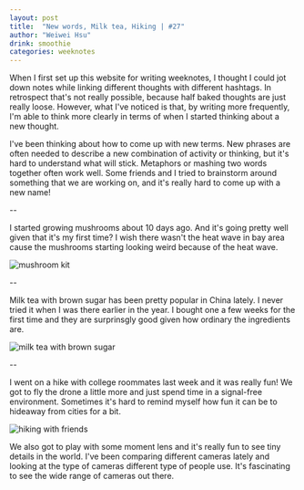 ```yaml
---
layout: post
title:  "New words, Milk tea, Hiking | #27"
author: "Weiwei Hsu"
drink: smoothie
categories: weeknotes
---
```


When I first set up this website for writing weeknotes, I thought I could jot down notes while linking different thoughts with different hashtags. In retrospect that's not really possible, because half baked thoughts are just really loose. However, what I've noticed is that, by writing more frequently, I'm able to think more clearly in terms of when I started thinking about a new thought.

I've been thinking about how to come up with new terms. New phrases are often needed to describe a new combination of activity or thinking, but it's hard to understand what will stick. Metaphors or mashing two words together often work well. Some friends and I tried to brainstorm around something that we are working on, and it's really hard to come up with a new name!

--

I started growing mushrooms about 10 days ago. And it's going pretty well given that it's my first time? I wish there wasn't the heat wave in bay area cause the mushrooms starting looking weird because of the heat wave.

![mushroom kit]({{site.baseurl}}/assets/images/mushroom-kit.jpeg)

--

Milk tea with brown sugar has been pretty popular in China lately. I never tried it when I was there earlier in the year. I bought one a few weeks for the first time and they are surprinsgly good given how ordinary the ingredients are.

![milk tea with brown sugar]({{site.baseurl}}/assets/images/brownsugar_tea.jpeg)

--

I went on a hike with college roommates last week and it was really fun! We got to fly the drone a little more and just spend time in a signal-free environment. Sometimes it's hard to remind myself how fun it can be to hideaway from cities for a bit.

![hiking with friends]({{site.baseurl}}/assets/images/hiking.jpeg)

We also got to play with some moment lens and it's really fun to see tiny details in the world. I've been comparing different cameras lately and looking at the type of cameras different type of people use. It's fascinating to see the wide range of cameras out there.
